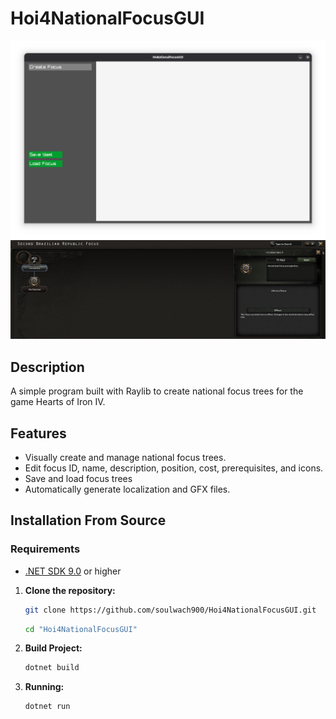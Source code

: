 # Hoi4NationalFocusGUI

![image](img/img1.png)
![image](img/img2.png)

## Description

A simple program built with Raylib to create national focus trees for the game Hearts of Iron IV.

## Features

- Visually create and manage national focus trees.
- Edit focus ID, name, description, position, cost, prerequisites, and icons.
- Save and load focus trees
- Automatically generate localization and GFX files.

## Installation From Source

### Requirements

- [.NET SDK 9.0](https://dotnet.microsoft.com/en-us/download/dotnet/9.0) or higher

1. **Clone the repository:**

   ```bash
   git clone https://github.com/soulwach900/Hoi4NationalFocusGUI.git
   ```

   ```bash
   cd "Hoi4NationalFocusGUI"
   ```

2. **Build Project:**

   ```bash
   dotnet build
   ```

3. **Running:**

   ```bash
   dotnet run
   ```